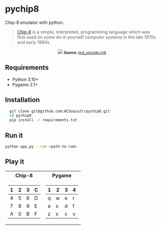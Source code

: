 # pychip8

Chip-8 emulator with python.

> [Chip-8](https://en.wikipedia.org/wiki/CHIP-8) is a simple, interpreted, programming language which was first used on some do-it-yourself computer systems in the late 1970s and early 1980s.

<div align="center">
  <image src="assets/img/test_opcode_results.png"/>
  <small><strong>Source: </strong><a href="https://github.com/corax89/chip8-test-rom">test_opcode.ch8</a></small>
</div>

## Requirements

- Python 3.10+
- Pygame 2.1+

## Installation

```bash
  git clone git@github.com:ACSouzaJr/pychip8.git
  cd pychip8
  pip install -r requirements.txt
 ```

## Run it

 ```bash
 python app.py --rom <path-to-rom>
 ```

## Play it

<table>
<tr><th>Chip-8</th><th>Pygame</th></tr>
<tr><td>

| 1 | 2 | 3 | C |
|---|---|---|---|
| 4 | 5 | 6 | D |
| 7 | 8 | 9 | E |
| A | 0 | B | F |

</td><td>

| 1 | 2 | 3 | 4 |
|---|---|---|---|
| q | w | e | r |
| a | s | d | f |
| z | x | c | v |

</td></tr> </table>
